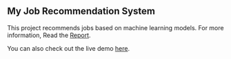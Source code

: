 ## My Job Recommendation System

This project recommends jobs based on machine learning models. For more information, Read the [Report](https://drive.google.com/file/d/1-QF6RU9GJ1lXn1WTm4ziB8XE6d01aqqK/view?usp=sharing).

You can also check out the live demo [here](https://job-recommendation-system-ualgzyum95kvf3fpgjv6sr.streamlit.app/).
